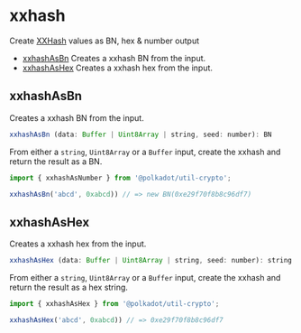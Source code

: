# xxhash

Create [XXHash](http://cyan4973.github.io/xxHash/) values as BN, hex & number output 

- [xxhashAsBn](#xxhashasbn) Creates a xxhash BN from the input.
- [xxhashAsHex](#xxhashashex) Creates a xxhash hex from the input.

## xxhashAsBn

Creates a xxhash BN from the input. 

```js
xxhashAsBn (data: Buffer | Uint8Array | string, seed: number): BN
```


From either a `string`, `Uint8Array` or a `Buffer` input, create the xxhash and return the result as a BN.

```js
import { xxhashAsNumber } from '@polkadot/util-crypto';

xxhashAsBn('abcd', 0xabcd)) // => new BN(0xe29f70f8b8c96df7)
```

## xxhashAsHex

Creates a xxhash hex from the input. 

```js
xxhashAsHex (data: Buffer | Uint8Array | string, seed: number): string
```


From either a `string`, `Uint8Array` or a `Buffer` input, create the xxhash and return the result as a hex string.

```js
import { xxhashAsHex } from '@polkadot/util-crypto';

xxhashAsHex('abcd', 0xabcd)) // => 0xe29f70f8b8c96df7
```